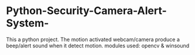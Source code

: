 # Python-Security-Camera-Alert-System-
This a python project. The motion activated webcam/camera produce a beep/alert sound when it detect motion.
modules used: opencv & winsound

